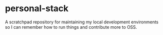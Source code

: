 # personal-stack

A scratchpad repository for maintaining my local development environments so I can remember how to run things and
contribute more to OSS.